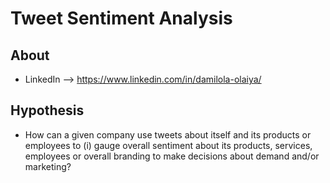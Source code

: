 # Tweet Sentiment Analysis
## About
- LinkedIn --> https://www.linkedin.com/in/damilola-olaiya/

## Hypothesis
- How can a given company use tweets about itself and its products or employees to (i) gauge overall sentiment about its products, services, employees or overall branding to make decisions about demand and/or marketing?
